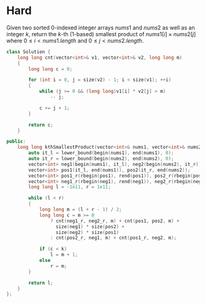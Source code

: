 # Hard

Given two sorted 0-indexed integer arrays $nums1$ and $nums2$ as well as an integer $k$, return the $k$-th (1-based) smallest product of $nums1[i] \times nums2[j]$ where $0 \leq i < nums1.length$ and $0 \leq j < nums2.length$.

```cpp
class Solution {
    long long cnt(vector<int>& v1, vector<int>& v2, long long m)
    {
        long long c = 0;

        for (int i = 0, j = size(v2) - 1; i < size(v1); ++i)
        {
            while (j >= 0 && (long long)v1[i] * v2[j] > m)
                -- j;

            c += j + 1;
        }

        return c;
    }

public:
    long long kthSmallestProduct(vector<int>& nums1, vector<int>& nums2, long long k) {
        auto it_l = lower_bound(begin(nums1), end(nums1), 0);
        auto it_r = lower_bound(begin(nums2), end(nums2), 0);
        vector<int> neg1(begin(nums1), it_l), neg2(begin(nums2), it_r);
        vector<int> pos1(it_l, end(nums1)), pos2(it_r, end(nums2));
        vector<int> pos1_r(rbegin(pos1), rend(pos1)), pos2_r(rbegin(pos2), rend(pos2));
        vector<int> neg1_r(rbegin(neg1), rend(neg1)), neg2_r(rbegin(neg2), rend(neg2));
        long long l = -1e11, r = 1e11;

        while (l < r)
        {
            long long m = (l + r - 1) / 2;
            long long c = m >= 0
                ? cnt(neg1_r, neg2_r, m) + cnt(pos1, pos2, m) + 
                  size(neg1) * size(pos2) + 
                  size(neg2) * size(pos1)
                : cnt(pos2_r, neg1, m) + cnt(pos1_r, neg2, m);

            if (c < k)
                l = m + 1;
            else
                r = m;
        }

        return l;
    }
};
```
